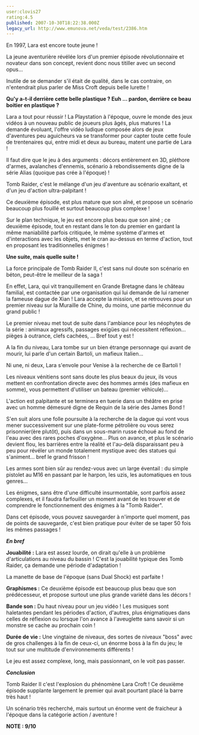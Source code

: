 ```yaml
---
user:clovis27
rating:4.5
published: 2007-10-30T18:22:38.000Z
legacy_url: http://www.emunova.net/veda/test/2386.htm
---
```

En 1997, Lara est encore toute jeune !  

La jeune aventurière révélée lors d'un premier épisode révolutionnaire et novateur dans son concept, revient donc nous titiller avec un second opus...  

  

Inutile de se demander s'il était de qualité, dans le cas contraire, on n'entendrait plus parler de Miss Croft depuis belle lurette !  

  

**Qu'y a-t-il derrière cette belle plastique ? Euh ... pardon, derrière ce beau boitier en plastique ?**  

  

Lara a tout pour réussir ! La Playstation à l'époque, ouvre le monde des jeux vidéos à un nouveau public de joueurs plus âgés, plus matures ! La demande évoluant, l'offre vidéo ludique composée alors de jeux d'aventures peu aguicheurs va se transformer pour capter toute cette foule de trentenaires qui, entre midi et deux au bureau, matent une partie de Lara !  

  

Il faut dire que le jeu à des arguments : décors entièrement en 3D, pléthore d'armes, avalanches d'ennemis, scénario à rebondissements digne de la série Alias (quoique pas crée à l'époque) !  

  

Tomb Raider, c'est le mélange d'un jeu d'aventure au scénario exaltant, et d'un jeu d'action ultra-palpitant !  

Ce deuxième épisode, est plus mature que son aîné, et propose un scénario beaucoup plus fouillé et surtout beaucoup plus complexe !  

  

Sur le plan technique, le jeu est encore plus beau que son ainé ; ce deuxième épisode, tout en restant dans le ton du premier en gardant la même maniabilité parfois critiquée, le même système d'armes et d'interactions avec les objets, met le cran au-dessus en terme d'action, tout en proposant les traditionnelles énigmes !  

  

**Une suite, mais quelle suite !**  

  

La force principale de Tomb Raider II, c'est sans nul doute son scénario en béton, peut-être le meilleur de la saga !  

En effet, Lara, qui vit tranquillement en Grande Bretagne dans le château familial, est contactée par une organisation qui lui demande de lui ramener la fameuse dague de Xian ! Lara accepte la mission, et se retrouves pour un premier niveau sur la Muraille de Chine, du moins, une partie méconnue du grand public !  

Le premier niveau met tout de suite dans l'ambiance pour les néophytes de la série : animaux agressifs, passages exigües qui nécessitent réflexion... pièges à outrance, clefs cachées, ... Bref tout y est !  

A la fin du niveau, Lara tombe sur un bien étrange personnage qui avant de mourir, lui parle d'un certain Bartoli, un mafieux Italien...  

Ni une, ni deux, Lara s'envole pour Venise à la recherche de ce Bartoli !  

Les niveaux vénitiens sont sans doute les plus beaux du jeux, ils vous mettent en confrontation directe avec des hommes armés (des mafieux en somme), vous permettent d'utiliser un bateau (premier véhicule)...  

L'action est palpitante et se terminera en tuerie dans un théâtre en prise avec un homme démesuré digne de Requin de la série des James Bond !  

S'en suit alors une folle poursuite à la recherche de la dague qui vont vous mener successivement sur une plate-forme pétrolière ou vous serez prisonnier(ère plutôt), puis dans un sous-marin russe échoué au fond de l'eau avec des rares poches d'oxygène... Plus on avance, et plus le scénario devient flou, les barrières entre la réalité et l'au-delà disparaissant peu à peu pour révéler un monde totalement mystique avec des statues qui s'animent... bref le grand frisson !  

  

Les armes sont bien sûr au rendez-vous avec un large éventail : du simple pistolet au M16 en passant par le harpon, les uzis, les automatiques en tous genres...  

  

Les énigmes, sans être d'une difficulté insurmontable, sont parfois assez complexes, et il faudra farfouiller un moment avant de les trouver et de comprendre le fonctionnement des énigmes à la "Tomb Raider".  

  

Dans cet épisode, vous pouvez sauvegarder à n'importe quel moment, pas de points de sauvegarde, c'est bien pratique pour éviter de se taper 50 fois les mêmes passages !  

  

**_En bref_**  

  

**Jouabilité :** Lara est assez lourde, on dirait qu'elle à un problème d'articulations au niveau du bassin ! C'est la jouabilité typique des Tomb Raider, ça demande une période d'adaptation !  

La manette de base de l'époque (sans Dual Shock) est parfaite !  

  

**Graphismes :** Ce deuxième épisode est beaucoup plus beau que son prédécesseur, et propose surtout une plus grande variété dans les décors !  

  

**Bande son :** Du haut niveau pour un jeu vidéo ! Les musiques sont haletantes pendant les périodes d'action, d'autres, plus énigmatiques dans celles de réflexion ou lorsque l'on avance à l'aveuglette sans savoir si un monstre se cache au prochain coin !  

  

**Durée de vie :** Une vingtaine de niveaux, des sortes de niveaux "boss" avec de gros challenges à la fin de ceux-ci, un énorme boss à la fin du jeu; le tout sur une multitude d'environnements différents !  

Le jeu est assez complexe, long, mais passionnant, on le voit pas passer.  

  

**_Conclusion_**  

  

Tomb Raider II c'est l'explosion du phénomène Lara Croft ! Ce deuxième épisode supplante largement le premier qui avait pourtant placé la barre très haut !  

Un scénario très recherché, mais surtout un énorme vent de fraicheur à l'époque dans la catégorie action / aventure !  

  

**NOTE : 9/10**